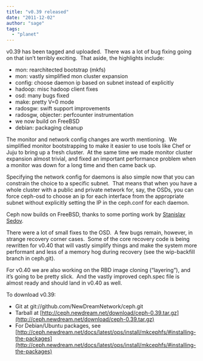 ```yaml
---
title: "v0.39 released"
date: "2011-12-02"
author: "sage"
tags: 
  - "planet"
---
```


v0.39 has been tagged and uploaded.  There was a lot of bug fixing going on that isn’t terribly exciting.  That aside, the highlights include:

- mon: rearchitected bootstrap (mkfs)
- mon: vastly simplified mon cluster expansion
- config: choose daemon ip based on subnet instead of explicitly
- hadoop: misc hadoop client fixes
- osd: many bugs fixed
- make: pretty V=0 mode
- radosgw: swift support improvements
- radosgw, objecter: perfcounter instrumentation
- we now build on FreeBSD
- debian: packaging cleanup

The monitor and network config changes are worth mentioning.  We simplified monitor bootstrapping to make it easier to use tools like Chef or Juju to bring up a fresh cluster.  At the same time we made monitor cluster expansion almost trivial, and fixed an important performance problem when a monitor was down for a long time and then came back up.

Specifying the network config for daemons is also simple now that you can constrain the choice to a specific subnet.  That means that when you have a whole cluster with a public and private network for, say, the OSDs, you can force ceph-osd to choose an ip for each interface from the appropriate subnet without explicitly setting the IP in the ceph.conf for each daemon.

Ceph now builds on FreeBSD, thanks to some porting work by [Stanislav Sedov](https://github.com/stass).

There were a lot of small fixes to the OSD.  A few bugs remain, however, in strange recovery corner cases.  Some of the core recovery code is being rewritten for v0.40 that will vastly simplify things and make the system more performant and less of a memory hog during recovery (see the wip-backfill branch in ceph.git).

For v0.40 we are also working on the RBD image cloning (“layering”), and it’s going to be pretty slick.  And the vastly improved ceph.spec file is almost ready and should land in v0.40 as well.

To download v0.39:

- Git at git://github.com/NewDreamNetwork/ceph.git
- Tarball at [http://ceph.newdream.net/download/ceph-0.39.tar.gz](http://ceph.newdream.net/download/ceph-0.39.tar.gz)
- For Debian/Ubuntu packages, see [http://ceph.newdream.net/docs/latest/ops/install/mkcephfs/#installing-the-packages](http://ceph.newdream.net/docs/latest/ops/install/mkcephfs/#installing-the-packages)

